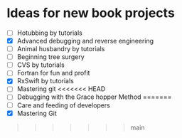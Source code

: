 # Ideas for new book projects

- [ ] Hotubbing by tutorials
- [x] Advanced debugging and reverse engineering
- [ ] Animal husbandry by tutorials
- [ ] Beginning tree surgery
- [ ] CVS by tutorials
- [ ] Fortran for fun and profit
- [x] RxSwift by tutorials
- [ ] Mastering git
<<<<<<< HEAD
- [ ] Debugging with the Grace hopper Method
=======
- [ ] Care and feeding of developers
- [x] Mastering Git
>>>>>>> main
